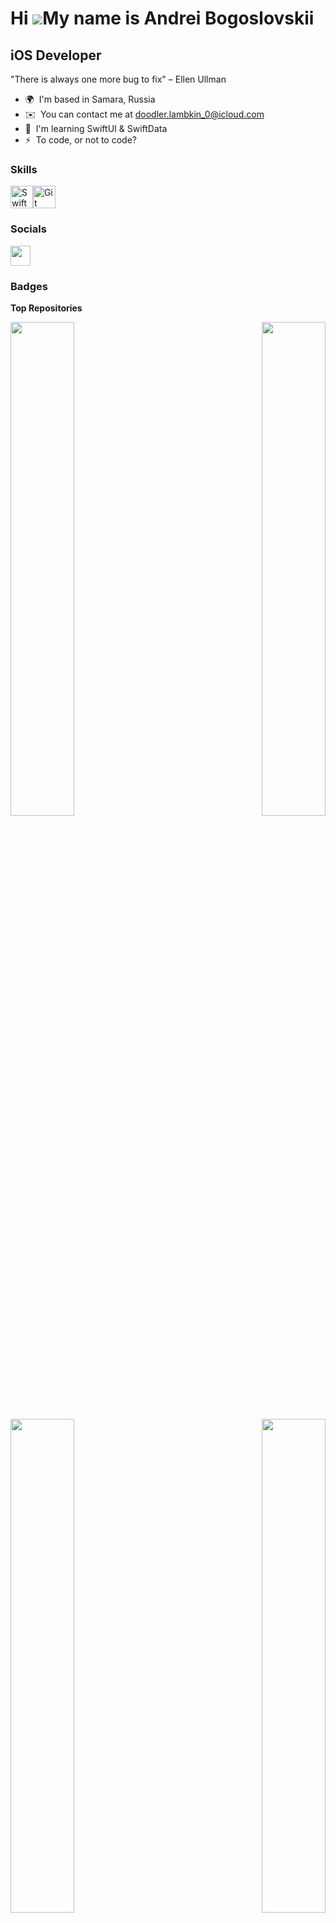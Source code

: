 
Hi ![](https://user-images.githubusercontent.com/18350557/176309783-0785949b-9127-417c-8b55-ab5a4333674e.gif)My name is Andrei Bogoslovskii
===========================================================================================================================================

iOS Developer
-------------

"There is always one more bug to fix" – Ellen Ullman

* 🌍  I'm based in Samara, Russia
* ✉️  You can contact me at [doodler.lambkin\_0@icloud.com](mailto:closers_cot.0a@icloud.com)
* 🧠  I'm learning SwiftUI & SwiftData
* ⚡  To code, or not to code?

### Skills


<p align="left">
<a href="https://developer.apple.com/swift/" target="_blank" rel="noreferrer"><img src="https://raw.githubusercontent.com/danielcranney/readme-generator/main/public/icons/skills/swift-colored.svg" width="36" height="36" alt="Swift" /></a><a href="https://git-scm.com/" target="_blank" rel="noreferrer"><img src="https://raw.githubusercontent.com/danielcranney/readme-generator/main/public/icons/skills/git-colored.svg" width="36" height="36" alt="Git" /></a>
</p>


### Socials

<p align="left"> <a href="https://www.github.com/iosdevandreyb" target="_blank" rel="noreferrer"> <picture> <source media="(prefers-color-scheme: dark)" srcset="https://raw.githubusercontent.com/danielcranney/readme-generator/main/public/icons/socials/github-dark.svg" /> <source media="(prefers-color-scheme: light)" srcset="https://raw.githubusercontent.com/danielcranney/readme-generator/main/public/icons/socials/github.svg" /> <img src="https://raw.githubusercontent.com/danielcranney/readme-generator/main/public/icons/socials/github.svg" width="32" height="32" /> </picture> </a></p>

### Badges

<b>Top Repositories</b>

<div width="100%" align="center"><a href="https://github.com/iosdevandreyb/Game2D" align="left"><img align="left" width="45%" src="https://github-readme-stats.vercel.app/api/pin/?username=iosdevandreyb&repo=Game2D&title_color=0891b2&text_color=ffffff&icon_color=0891b2&bg_color=1c1917&hide_border=true&locale=en" /></a><a href="https://github.com/iosdevandreyb/DailyReads" align="right"><img align="right" width="45%" src="https://github-readme-stats.vercel.app/api/pin/?username=iosdevandreyb&repo=DailyReads&title_color=0891b2&text_color=ffffff&icon_color=0891b2&bg_color=1c1917&hide_border=true&locale=en" /></a></div><br /><br /><br /><br /><br /><br /><br />

<br /><br /><br /><br /><br />

<div width="100%" align="center"><a href="https://github.com/iosdevandreyb/H4X0R-News-SwiftUI" align="left"><img align="left" width="45%" src="https://github-readme-stats.vercel.app/api/pin/?username=iosdevandreyb&repo=H4X0R-News-SwiftUI&title_color=0891b2&text_color=ffffff&icon_color=0891b2&bg_color=1c1917&hide_border=true&locale=en" /></a><a href="https://github.com/iosdevandreyb/ToDoApp" align="right"><img align="right" width="45%" src="https://github-readme-stats.vercel.app/api/pin/?username=iosdevandreyb&repo=ToDoApp&title_color=0891b2&text_color=ffffff&icon_color=0891b2&bg_color=1c1917&hide_border=true&locale=en" /></a></div>
